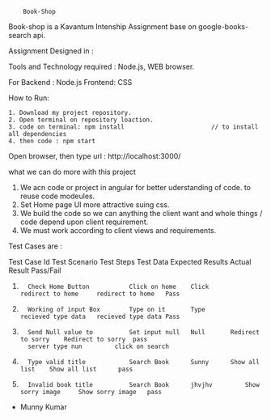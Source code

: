 
		Book-Shop

Book-shop is a Kavantum Intenship Assignment base on google-books-search api.


Assignment Designed in : 

Tools and Technology required : Node.js, WEB browser.

For 	Backend : Node.js
	Frontend: CSS

How to Run:

	1. Download my project repository.
	2. Open terminal on repository loaction.
	3. code on terminal: npm install                        // to install all dependencies
	4. then code : npm start 

Open browser,  then type url :  http://localhost:3000/  


what we can do more with this project

1.  We acn code or project in angular for better uderstanding of code. to reuse code modeules.
2.  Set Home page UI more attractive suing css.
3.  We build the code so we can anything the client want and whole things / code depend upon client requirement.
4.  We must work according to client views and requirements.

Test Cases are :

Test Case Id     Test Scenario               Test Steps       Test Data      Expected Results     Actual Result      Pass/Fail

1.		 Check Home Button           Click on home    Click          redirect to home     redirect to home   Pass
2.		 Working of input Box        Type on it       Type           recieved type data   recieved type data Pass
3. 		 Send Null value to          Set input null   Null	     Redirect to sorry	  Redirect to sorry  pass
		 server type nun 	     click on search 
4.		 Type valid title            Search Book      Sunny	     Show all list	  Show all list      pass
5.		 Invalid book title          Search Book      jhvjhv	     Show sorry image	  Show sorry image   pass


- Munny Kumar                      
